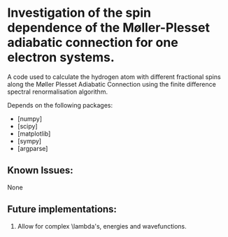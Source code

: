 # Investigation of the spin dependence of the Møller-Plesset adiabatic connection for one electron systems.
A code used to calculate the hydrogen atom with different fractional spins along the Møller Plesset Adiabatic Connection using the finite difference spectral renormalisation algorithm.

Depends on the following packages:
- [numpy]
- [scipy]
- [matplotlib]
- [sympy]
- [argparse]

## Known Issues:
None

## Future implementations:
1. Allow for complex \lambda's, energies and wavefunctions.
